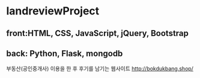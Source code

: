 # landreviewProject
## front:HTML, CSS, JavaScript, jQuery, Bootstrap
## back: Python, Flask, mongodb
부동산(공인중개사) 이용을 한 후 후기를 남기는 웹사이트
http://bokdukbang.shop/

